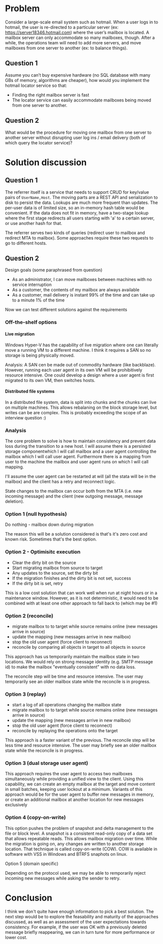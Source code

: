 ﻿# Problem

Consider a large-scale email system such as hotmail. When a user logs in to hotmail, the user is re-directed to a particular server (ex: https://server18346.hotmail.com) where the user’s mailbox is located. A mailbox server can only accommodate so many mailboxes, though. After a while, the operations team will need to add more servers, and move mailboxes from one server to another (ex: to balance things).

## Question 1

Assume you can’t buy expensive hardware (no SQL database with many GBs of memory, algorithms are cheaper), how would you implement the hotmail locator service so that:

- Finding the right mailbox server is fast
- The locator service can easily accommodate mailboxes being moved from one server to another. 

## Question 2

What would be the procedure for moving one mailbox from one server to another server without disrupting user log ins / email delivery (both of which query the locator service)?

# Solution discussion

## Question 1

The referrer itself is a service that needs to support CRUD for key/value pairs of `UserName,Host`. The moving parts are a REST API and serialization to disk to persist the data.
Lookups are much more frequent than updates. The per-user data is of limited size, so an in-memory hash table would be convenient. 
If the data does not fit in memory, have a two-stage lookup where the first stage redirects all users starting with 'a' to a certain server, or use another hash for that.

The referrer serves two kinds of queries (redirect user to mailbox and redirect MTA to mailbox). Some approaches require these two requests to go to different hosts.

## Question 2

Design goals (some paraphrased from question)
- As an administrator, I can move mailboxes between machines with no service interruption
- As a customer, the contents of my mailbox are always available
- As a customer, mail delivery is instant 99% of the time and can take up to a minute 1% of the time

Now we can test different solutions against the requirements

### Off-the-shelf options

#### Live migration
Windows Hyper-V has the capability of live migration where one can literally move a running VM to a different machine. 
I think it requires a SAN so no storage is being physically moved.

Analysis: A SAN cen be made out of commodity hardware (like backblaze). However, running each user agent in its own VM will be prohibitively resource intensive. One could develop a design where a user agent is first migrated to its own VM, then switches hosts.

#### Distributed file systems
In a distributed file system, data is split into chunks and the chunks can live on multiple machines. This allows rebalaning on the block storage level, but writes can be are complex. This is probably exceeding the scope of an interview question :)

### Analysis

The core problem to solve is how to maintain consistency and prevent data loss during the transition to a new host. 
I will assume there is a persisted storage componentwhich I will call mailbox and a user agent controlling the mailbox which I will call user agent. 
Furthermore there is a mapping from user to the machine the mailbox and user agent runs on which I will call mapping.

I'll assume the user agent can be restarted at will (all the stata will be in the mailbox) and the client has a retry and reconnect logic.

State changes to the mailbox can occur both from the MTA (i.e. new incoming message) and the client (new outgoing message, message deletion). 

### Option 1 (null hypothesis)
Do nothing - mailbox down during migration

The reason this will be a solution considered is that's it's zero cost and known risk. Sometimes that's the best option. 

### Option 2 - Optimisitc execution
- Clear the dirty bit on the source
- Start migrating mailbox from source to target
- Any updates to the source, set the dirty bit
- If the migration finishes and the dirty bit is not set, success
- If the dirty bit is set, retry

This is a low cost solution that can work well when run at night hours or in a maintenance window. 
However, as it is not deterministic, it would need to be combined with at least one other approach to fall back to (which may be #1)

### Option 2 (reconcile)

- migrate mailbox to to target while source remains online (new messages arrive in source)
- update the mapping (new messages arrive in new mailbox)
- stop the old user agent (force client to reconnect)
- reconcile by comparing all objects in target to all objects in source

This approach has us temporarily maintain the mailbox state in two locations. 
We would rely on strong message identity (e.g. SMTP message id) to make the mailbox "eventually consistent" with no data loss.

The reconcile step will be time and resource intensive. The user may temporarily see an older mailbox state while the reconcile is in progress.

### Option 3 (replay)

- start a log of all operations changing the mailbox state
- migrate mailbox to to target while source remains online (new messages arrive in source)
- update the mapping (new messages arrive in new mailbox)
- stop the old user agent (force client to reconnect)
- reconcile by replaying the operations onto the target

This approach is a faster variant of the previous. The reconcile step will be less time and resource intensive. 
The user may briefly see an older mailbox state while the reconcile is in progress.

### Option 3 (dual storage user agent)

This approach requires the user agent to access two mailboxes simultaneously while providing a unified view to the client.
Using this capability, we can create an empty mailbox at the target and move content in small batches, keeping user lockout 
at a minimum. Variants of this approach would be for the user agent to buffer new messages in memory, or create an additional mailbox
at another location for new messages exclusively

### Option 4 (copy-on-write)

This option pushes the problem of snapshot and delta management to the file or block level. 
A snapshot is a consistent read-only copy of a data set that allows repeatable reads. This allows mailbox migration over time.
While the migration is going on, any changes are written to another storage location. That technique is called copy-on-write (COW).
COW is available in software with VSS in Windows and BTRFS snaphots on linux.

Option 5 (domain specific)

Depending on the protocol used, we may be able to remporarily reject incoming new messages while asking the sender to retry.

# Conclusion

I think we don't quite have enough information to pick a best solution. The next step would be to explore the feasability and maturity of the approaches discussed,
as well as an assessment of the user expectations towards consistency. For example, if the user was OK with a previously deleted message briefly reappearing,
we can in turn tune for more performance or lower cost.
